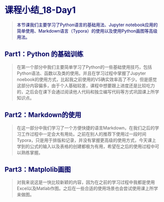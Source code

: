 # <font color="#000066"> 课程小结_18-Day1</font>

> <font color="#000066">本节课我们主要学习了Python语言的基础用法、Jupyter notebook应用的简单使用、Markdown语言（Typora）的使用以及使用Python画图等高级用法。</font>

## <font color="#000066">Part1：Python 的基础训练</font>

> 在第一个部分中我们主要简单学习了Python的一些基础使用技巧，包括Python语法、函数以及类的使用。并且在学习过程中掌握了Jupyter noebook的使用方式，比起我之前使用的VS确实效率高了不少。但是感觉这部分内容偏多，由于个人基础较差，课程中想要跟上进度还是比较吃力的，之后会在课下会通过阅读他人代码和独立编写代码等方式巩固课上所学知识点。

## <font color="#000066">Part2：Markdown的使用</font>

> 在这一部分中我们学习了一个方便快捷的语言Markdown，在我们之后的学习工作过程中一定会大有用处。之前在别人的推荐下使用过一段时间Typora，只是用于排版和记录，并没有掌握更高级的使用方式，今天课上学到的公式的输入以及表格的创建都极为有用，希望在之后的使用过程中可以熟练掌握。

## <font color="#000066">Part3：Matplolib画图</font>

> 对我来说这是一快比较新颖的内容，因为在之前的学习过程中我都是使用Excel以及Matlab作图。之后在一些合适的使用场景也会尝试使用课上所学来做图。